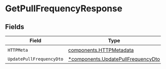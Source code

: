 # GetPullFrequencyResponse


## Fields

| Field                                                                                   | Type                                                                                    | Required                                                                                | Description                                                                             |
| --------------------------------------------------------------------------------------- | --------------------------------------------------------------------------------------- | --------------------------------------------------------------------------------------- | --------------------------------------------------------------------------------------- |
| `HTTPMeta`                                                                              | [components.HTTPMetadata](../../models/components/httpmetadata.md)                      | :heavy_check_mark:                                                                      | N/A                                                                                     |
| `UpdatePullFrequencyDto`                                                                | [*components.UpdatePullFrequencyDto](../../models/components/updatepullfrequencydto.md) | :heavy_minus_sign:                                                                      | N/A                                                                                     |